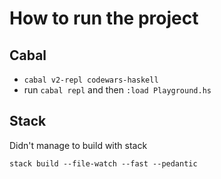 # How to run the project

## Cabal

- `cabal v2-repl codewars-haskell`
- run `cabal repl` and then `:load Playground.hs`

## Stack

Didn't manage to build with stack

`stack build --file-watch --fast --pedantic`
